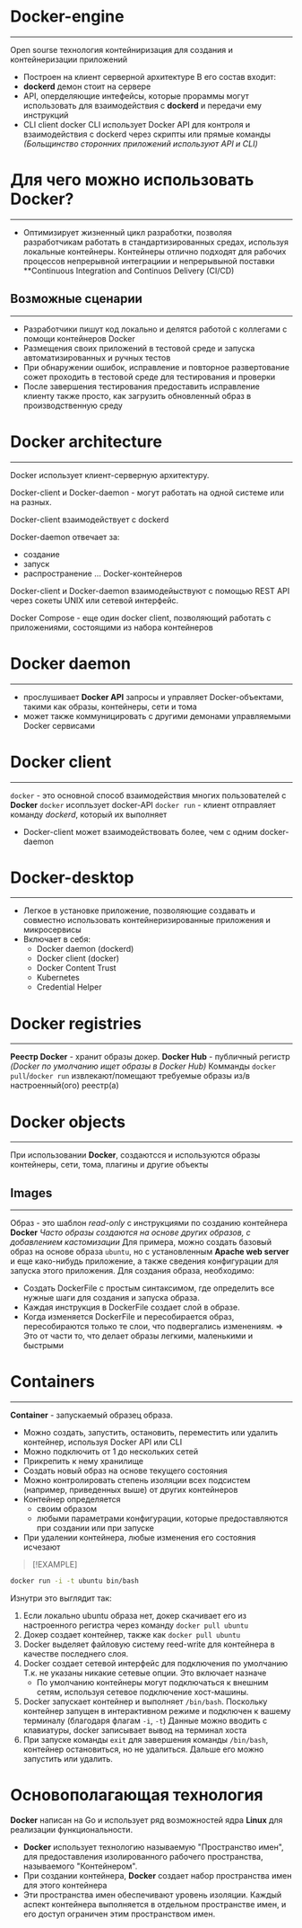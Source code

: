 # Docker-engine
---
Open sourse технология контейниризация для создания и контейнеризации приложений
- Построен на клиент серверной архитектуре
В его состав входит:
- **dockerd**  демон стоит на сервере
- API, оперделяющие интефейсы, которые прораммы могут использовать для взаимодействия с **dockerd** и передачи ему инструкций
- CLI client docker
  CLI использует Docker API для контроля и взаимодействия c dockerd через скрипты  или прямые команды
  *(Больщинство сторонних приложений используют API и CLI)*

# Для чего можно использовать Docker?
---
- Оптимизирует жизненный цикл разработки, позволяя разработчикам работать в стандартизированных средах, используя локальные контейнеры.
Контейнеры отлично подходят для рабочих процессов непрерывной интеграциии и непрерывыной поставки **Continuous Integration and Continuos Delivery (CI/CD)

## Возможные сценарии
---
- Разработчики пишут код локально и делятся работой с коллегами с помощи контейнеров Docker
- Размещения своих приложений в тестовой среде и запуска автоматизированных и ручных тестов
- При обнаружении ошибок, исправление и повторное развертование сожет проходить в тестовой среде для тестирования и проверки
- После завершения тестирования предоставить исправление клиенту также просто, как загрузить обновленный образ в производственную среду


# Docker architecture
---
Docker использует клиент-серверную архитектуру.

Docker-client и Docker-daemon - могут работать на одной системе или на разных.

Docker-client взаимодействует с dockerd

Docker-daemon отвечает за:
- создание
- запуск
- распространение
... Docker-контейнеров

Docker-client и Docker-daemon взаимодейыствуют с помощью REST API через сокеты UNIX или сетевой интерфейс.

Docker Compose - еще один docker client, позволяющий работать с приложениями, состоящими из набора контейнеров

# Docker daemon
---
- прослушивает **Docker API** запросы и управляет Docker-объектами, такими как образы, контейнеры, сети и тома
- может также коммуницировать с другими демонами управляемыми Docker сервисами 

# Docker client
---
`docker` - это основной способ взаимодействия многих пользователей c **Docker**
`docker` исопльзует docker-API
`docker run` - клиент отправляет команду *dockerd*, который их выполняет
- Docker-client может взаимодействовать более, чем с одним docker-daemon

# Docker-desktop
---
- Легкое в установке приложение, позволяющие создавать и совместно использовать контейнеризированные приложения и микросервисы
- Включает в себя:
    - Docker daemon (dockerd)
    - Docker client (docker)
    - Docker Content Trust
    - Kubernetes
    - Credential Helper

# Docker registries
---
**Реестр Docker** - хранит образы докер.
**Docker Hub** - публичный регистр  *(Docker по умолчанию ищет образы в Docker Hub)*
Комманды `docker pull`/`docker run` извлекают/помещают требуемые образы из/в настроенный(ого) реестр(а)

# Docker objects
---
При использовании **Docker**, создаютсся и используются образы контейнеры, сети, тома, плагины и другие объекты

## Images
---
Образ - это шаблон *read-only* с инструкциями по созданию контейнера **Docker**
*Часто образы создаются на основе других образов, с добавлением кастомизации*
Для примера, можно создать базовый образ на основе образа `ubuntu`, но с установленным **Apache web server** и еще како-нибудь приложение, а также сведения конфигурации для запуска этого приложения.
Для создания образа, необходимо: 
- Создать DockerFile с простым синтаксимом, где определить все нужные шаги для создания и запуска образа.
- Каждая инструкция в DockerFile создает слой в образе.
- Когда изменяется DockerFile и пересобирается образ, пересобираются только те слои, что подвергались изменениям.
=> Это от части то, что делает образы легкими, маленькими и быстрыми

# Containers
---
**Container** - запускаемый образец образа.
- Можно создать, запустить, остановить, переместить или удалить контейнер, используя Docker API или CLI
- Можно подключить от 1 до нескольких сетей
- Прикрепить к нему хранилище
- Создать новый образ на основе текущего состояния
- Можно контролировать степень изоляции всех подсистем (например, приведенных выше) от других контейнеров
- Контейнер определяется 
    - своим образом
    - любыми параметрами конфигурации, которые предоставляются при создании или при запуске
- При удалении контейнера, любые изменения его состояния исчезают

>[!EXAMPLE]
```bash
docker run -i -t ubuntu bin/bash
```
Изнутри это выглядит так:
1. Если локально ubuntu образа нет, докер скачивает его из настроенного регистра через команду `docker pull ubuntu`
2. Докер создает контейнер, также как `docker pull ubuntu`
3. Docker выделяет файловую систему reed-write для контейнера в качестве последнего слоя.
4. Docker создает сетевой интерфейс для подключения по умолчанию 
    Т.к. не указаны никакие сетевые опции. Это включает назначе
    - По умолчанию контейнеры могут подключаться к внешним сетям, используя сетевое подключение хост-машины.
5. Docker запускает контейнер и выполняет `/bin/bash`. Поскольку контейнер запущен в интерактивном режиме и подключен к вашему терминалу (благодаря флагам `-i`, `-t`)
    Данные можно вводить с клавиатуры, docker записывает вывод на терминал хоста
6. При запуске команды `exit` для завершения команды `/bin/bash`, контейнер остановиться, но не удалиться.
    Дальше его можно запустить или удалить.

# Основополагающая технология 
**Docker** написан на Go и использует ряд возможностей ядра **Linux** для реализации функциональности.
- **Docker** использует технологию называемую "Пространство имен", для предоставления изолированного рабочего пространства, называемого "Контейнером".
- При создании контейнера, **Docker** создает  набор пространства имен для этого контейнера
- Эти пространства имен обеспечивают уровень изоляции. Каждый аспект контейнера выполняется в отдельном пространстве имен, и его доступ ограничен этим пространством имен.
